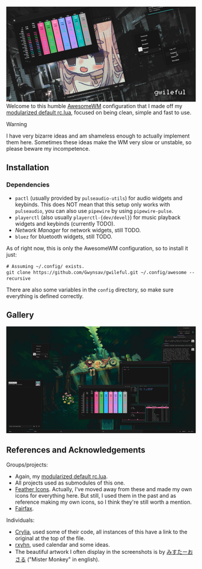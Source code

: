 ![Welcome!](assets/banner.png)
Welcome to this humble [AwesomeWM](https://awesomewm.org/) configuration that I made off
my [modularized default rc.lua](https://github.com/Gwynsav/modular-awm-default), focused
on being clean, simple and fast to use.

> [!WARNING]
> I have very bizarre ideas and am shameless enough to actually implement them here.
Sometimes these ideas make the WM very slow or unstable, so please beware my incompetence.

## Installation

### Dependencies
- `pactl` (usually provided by `pulseaudio-utils`) for audio widgets and keybinds. This
does NOT mean that this setup only works with `pulseaudio`, you can also use `pipewire`
by using `pipewire-pulse`.
- `playerctl` (also usually `playerctl-{dev/devel}`) for music playback widgets and
keybinds (currently TODO).
- *Network Manager* for network widgets, still TODO.
- `bluez` for bluetooth widgets, still TODO.

As of right now, this is only the AwesomeWM configuration, so to install it just:
```
# Assuming ~/.config/ exists.
git clone https://github.com/Gwynsav/gwileful.git ~/.config/awesome --recursive
```
There are also some variables in the `config` directory, so make sure everything is
defined correctly.

## Gallery

![How it looks as of 10/06/2024](assets/showcase.png)

## References and Acknowledgements

Groups/projects:
- Again, my [modularized default rc.lua](https://github.com/Gwynsav/modular-awm-default).
- All projects used as submodules of this one.
- [Feather Icons](https://feathericons.com/). Actually, I've moved away from these and
made my own icons for everything here. But still, I used them in the past and as
reference making my own icons, so I think they're still worth a mention.
- [Fairfax](https://www.kreativekorp.com/software/fonts/fairfaxhd/).

Individuals:
- [Crylia](https://github.com/Crylia/crylia-theme/), used some of their code, all
instances of this have a link to the original at the top of the file.
- [rxyhn](https://github.com/rxyhn/yoru), used calendar and some ideas.
- The beautiful artwork I often display in the screenshots is by
[みすたーおさる](https://www.pixiv.net/en/users/10770935) ("Mister Monkey" in english).
